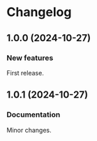 # Changelog

## 1.0.0 (2024-10-27)

### New features

First release.

## 1.0.1 (2024-10-27)

### Documentation

Minor changes.
